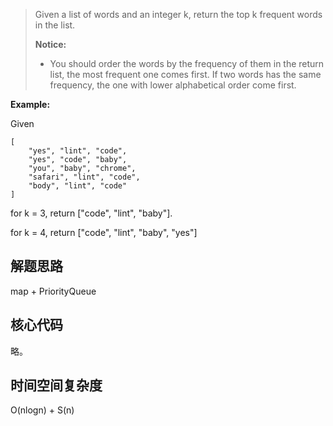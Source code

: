 > Given a list of words and an integer k, return the top k frequent words in the list.
>
> **Notice:** 
>
>+ You should order the words by the frequency of them in the return list, the most frequent one comes first. If two words has the same frequency, the one with lower alphabetical order come first.

**Example:** 

Given

    [
        "yes", "lint", "code",
        "yes", "code", "baby",
        "you", "baby", "chrome",
        "safari", "lint", "code",
        "body", "lint", "code"
    ]
 
for k = 3, return ["code", "lint", "baby"].

for k = 4, return ["code", "lint", "baby", "yes"]

## 解题思路

map + PriorityQueue

## 核心代码

略。

## 时间空间复杂度

O(nlogn) + S(n)






